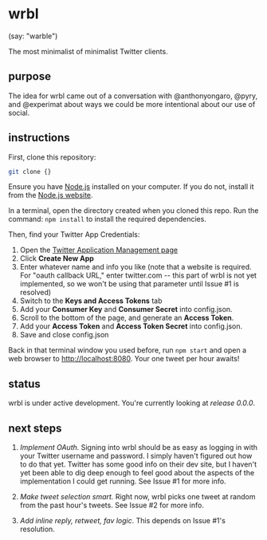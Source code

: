 # wrbl
(say: "warble")

The most minimalist of minimalist Twitter clients.

## purpose
The idea for wrbl came out of a conversation with @anthonyongaro, @pyry, and @experimat about ways we could be more intentional about our use of social.

## instructions
First, clone this repository:

```bash
git clone {}
```

Ensure you have [Node.js](http://nodejs.org) installed on your computer. If you do not, install it from the [Node.js website](http://nodejs.org).

In a terminal, open the directory created when you cloned this repo. Run the command: ```npm install``` to install the required dependencies.

Then, find your Twitter App Credentials:
1. Open the [Twitter Application Management page](https://apps.twitter.com)
2. Click **Create New App**
3. Enter whatever name and info you like (note that a website is required. For "oauth callback URL," enter twitter.com -- this part of wrbl is not yet implemented, so we won't be using that parameter until Issue #1 is resolved)
4. Switch to the **Keys and Access Tokens** tab
5. Add your **Consumer Key** and **Consumer Secret** into config.json.
6. Scroll to the bottom of the page, and generate an **Access Token**.
7. Add your **Access Token** and **Access Token Secret** into config.json.
8. Save and close config.json

Back in that terminal window you used before, run ```npm start``` and open a web browser to [http://localhost:8080](http://localhost:8080). Your one tweet per hour awaits!


## status
wrbl is under active development. You're currently looking at *release 0.0.0*.

## next steps
1. *Implement OAuth.* Signing into wrbl should be as easy as logging in with your Twitter username and password. I simply haven't figured out how to do that yet. Twitter has some good info on their dev site, but I haven't yet been able to dig deep enough to feel good about the aspects of the implementation I could get running. See Issue #1 for more info.

2. *Make tweet selection smart.* Right now, wrbl picks one tweet at random from the past hour's tweets. See Issue #2 for more info.

3. *Add inline reply, retweet, fav logic*. This depends on Issue #1's resolution.
